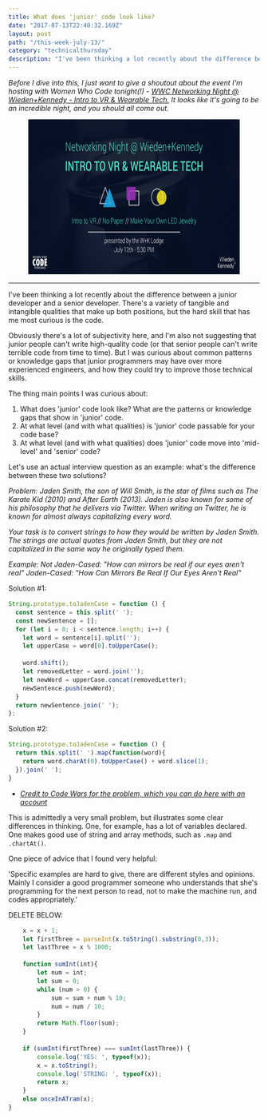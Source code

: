 ```yaml
---
title: What does 'junior' code look like?
date: "2017-07-13T22:40:32.169Z"
layout: post
path: "/this-week-july-13/"
category: "technicalthursday"
description: "I've been thinking a lot recently about the difference between a junior developer and a senior developer. There's a variety of tangible and intangible qualities that make up both positions, but the hard skill that has me most curious is the quality of code."
---
```


*Before I dive into this, I just want to give a shoutout about the event I'm hosting with Women Who Code tonight(!) - [WWC Networking Night @ Wieden+Kennedy - Intro to VR & Wearable Tech.](https://www.eventbrite.com/e/networking-night-wiedenkennedy-intro-to-vr-wearable-tech-tickets-35443175492) It looks like it's going to be an incredible night, and you should all come out.*

  <figure>
    <img style="height: 310px;" src="./july-networking-night.jpg" alt="July Networking Night">
  </figure>

----
I've been thinking a lot recently about the difference between a junior developer and a senior developer. There's a variety of tangible and intangible qualities that make up both positions, but the hard skill that has me most curious is the code.

Obviously there's a lot of subjectivity here, and I'm also not suggesting that junior people can't write high-quality code (or that senior people can't write terrible code from time to time). But I was curious about common patterns or knowledge gaps that junior programmers may have over more experienced engineers, and how they could try to improve those technical skills.

The thing main points I was curious about:

1. What does 'junior' code look like? What are the patterns or knowledge gaps that show in 'junior' code.
2. At what level (and with what qualities) is 'junior' code passable for your code base?
3. At what level (and with what qualities) does 'junior' code move into 'mid-level' and 'senior' code?

Let's use an actual interview question as an example: what's the difference between these two solutions?

*Problem: Jaden Smith, the son of Will Smith, is the star of films such as The Karate Kid (2010) and After Earth (2013). Jaden is also known for some of his philosophy that he delivers via Twitter. When writing on Twitter, he is known for almost always capitalizing every word.*

*Your task is to convert strings to how they would be written by Jaden Smith. The strings are actual quotes from Jaden Smith, but they are not capitalized in the same way he originally typed them.*

*Example:*
*Not Jaden-Cased: "How can mirrors be real if our eyes aren't real"*
*Jaden-Cased:     "How Can Mirrors Be Real If Our Eyes Aren't Real"*

Solution #1:
```js
String.prototype.toJadenCase = function () {
  const sentence = this.split(' ');
  const newSentence = [];
  for (let i = 0; i < sentence.length; i++) {
    let word = sentence[i].split('');
    let upperCase = word[0].toUpperCase();

    word.shift();
    let removedLetter = word.join('');
    let newWord = upperCase.concat(removedLetter);
    newSentence.push(newWord);
  }
  return newSentence.join(' ');
};
```

Solution #2:
```js
String.prototype.toJadenCase = function () { 
  return this.split(' ').map(function(word){
    return word.charAt(0).toUpperCase() + word.slice(1);
  }).join(' ');
}
```

* [*Credit to Code Wars for the problem, which you can do here with an account*](https://www.codewars.com/kata/5390bac347d09b7da40006f6)

This is admittedly a very small problem, but illustrates some clear differences in thinking. One, for example, has a lot of variables declared. One makes good use of string and array methods, such as `.map` and `.chartAt()`.  



One piece of advice that I found very helpful:

'Specific examples are hard to give, there are different styles and opinions. Mainly I consider a good programmer someone who understands that she's programming for the next person to read, not to make the machine run, and codes appropriately.'










DELETE BELOW:

```js
    x = x + 1;
    let firstThree = parseInt(x.toString().substring(0,3));
    let lastThree = x % 1000;
    
    function sumInt(int){
        let num = int;
        let sum = 0;
        while (num > 0) {
            sum = sum + num % 10;
            num = num / 10;
        }
        return Math.floor(sum);
    }
    
    if (sumInt(firstThree) === sumInt(lastThree)) {
        console.log('YES: ', typeof(x));
        x = x.toString();
        console.log('STRING: ', typeof(x));
        return x;
    }
    else onceInATram(x);
}
```
